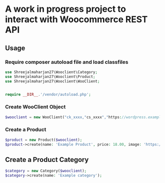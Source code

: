 # A work in progress project to interact with Woocommerce REST API

## Usage
### Require composer autoload file and load classfiles
```php
use Shreejalmaharjan27\Wooclient\Category;
use Shreejalmaharjan27\Wooclient\Product;
use Shreejalmaharjan27\Wooclient\WooClient;


require __DIR__.'/vendor/autoload.php';
```

### Create WooClient Object
```php
$wooclient = new WooClient("ck_xxxx,"cs_xxxx","https://wordpress.example.com/");
```

### Create a Product
```php
$product = new Product($wooclient);
$product->create(name: 'Example Product', price: 18.00, image: 'https://example.com/image.jpg');
```

## Create a Product Category
```php
$category = new Category($wooclient);
$category->create(name: 'Example category');
```
